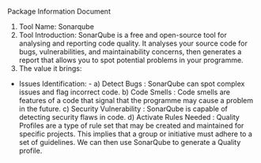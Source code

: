 Package Information Document

1.	Tool Name:  Sonarqube
2.	Tool Introduction: 
    SonarQube is a free and open-source tool for analysing and reporting code quality. It analyses your source code for bugs, vulnerabilities, and maintainability concerns, then generates a report that allows you to spot potential problems in your programme. 
3.	The value it brings:
  - Issues Identification: -
        a)	Detect Bugs : SonarQube  can spot complex issues and flag incorrect code.
        b)	Code Smells : Code smells are features of a code that signal that the programme may cause a problem in the future.
        c)	Security Vulnerability : SonarQube is capable of detecting security flaws in code.
        d)	Activate Rules Needed : Quality Profiles are a type of rule set that may be created and maintained for specific projects. This implies that a group or initiative must adhere to a set of guidelines. We can then use SonarQube to generate a Quality profile.
